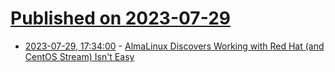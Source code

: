 # [Published on 2023-07-29](index.md)

* [2023-07-29, 17:34:00](https://linux.slashdot.org/story/23/07/29/0214234/almalinux-discovers-working-with-red-hat-and-centos-stream-isnt-easy?utm_source=rss1.0mainlinkanon&utm_medium=feed) - [AlmaLinux Discovers Working with Red Hat (and CentOS Stream) Isn't Easy](https://linux.slashdot.org/story/23/07/29/0214234/almalinux-discovers-working-with-red-hat-and-centos-stream-isnt-easy?utm_source=rss1.0mainlinkanon&utm_medium=feed)
